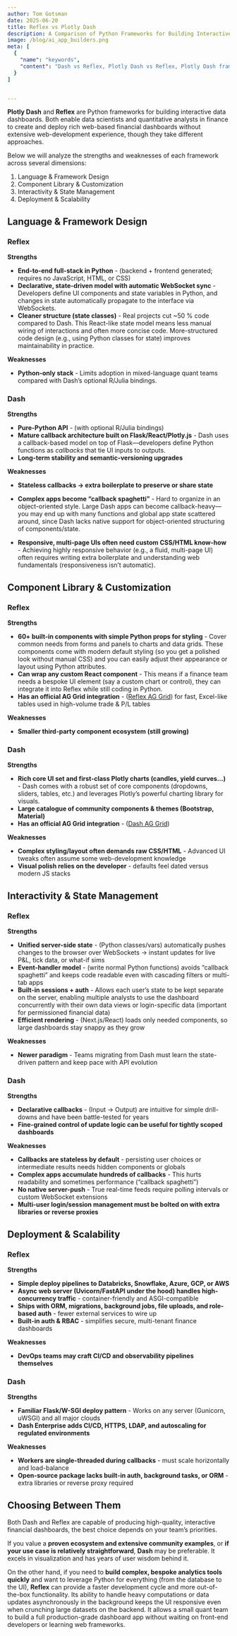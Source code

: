 ```yaml
---
author: Tom Gotsman
date: 2025-06-20
title: Reflex vs Plotly Dash
description: A Comparison of Python Frameworks for Building Interactive Financial Dashboards
image: /blog/ai_app_builders.png
meta: [
  {
    "name": "keywords",
    "content": "Dash vs Reflex, Plotly Dash vs Reflex, Plotly Dash framework, Python financial dashboards, best Python financial dashboard framework, financial dashboard tools for quants, Dash for finance, Dash alternative for finance, finance interactive dashboards in Python, data scientist dashboard tools, quant finance dashboards, state management Dash, Dash callback model"
  }
]


---
```




**Plotly Dash** and **Reflex** are Python frameworks for building interactive data dashboards. Both enable data scientists and quantitative analysts in finance to create and deploy rich web-based financial dashboards without extensive web-development experience, though they take different approaches.

Below we will analyze the strengths and weaknesses of each framework across several dimensions:

1. Language & Framework Design  
2. Component Library & Customization  
3. Interactivity & State Management  
4. Deployment & Scalability  



## Language & Framework Design

### Reflex

**Strengths**  
  - **End-to-end full-stack in Python** - (backend + frontend generated; requires no JavaScript, HTML, or CSS)
  - **Declarative, state-driven model with automatic WebSocket sync** - Developers define UI components and state variables in Python, and changes in state automatically propagate to the interface via WebSockets.
  - **Cleaner structure (state classes)** - Real projects cut ~50 % code compared to Dash. This React-like state model means less manual wiring of interactions and often more concise code. More-structured code design (e.g., using Python classes for state) improves maintainability in practice.


**Weaknesses**  
  - **Python-only stack** - Limits adoption in mixed-language quant teams compared with Dash’s optional R/Julia bindings.  

### Dash

**Strengths**  
  - **Pure-Python API** - (with optional R/Julia bindings)  
  - **Mature callback architecture built on Flask/React/Plotly.js** - Dash uses a callback-based model on top of Flask—developers define Python functions as *callbacks* that tie UI inputs to outputs.  
  - **Long-term stability and semantic-versioning upgrades**
  
   
**Weaknesses**  
  - **Stateless callbacks → extra boilerplate to preserve or share state**

  - **Complex apps become “callback spaghetti”** - Hard to organize in an object-oriented style. Large Dash apps can become callback-heavy—you may end up with many functions and global app state scattered around, since Dash lacks native support for object-oriented structuring of components/state.

  - **Responsive, multi-page UIs often need custom CSS/HTML know-how** - Achieving highly responsive behavior (e.g., a fluid, multi-page UI) often requires writing extra boilerplate and understanding web fundamentals (responsiveness isn’t automatic).  



## Component Library & Customization

### Reflex

**Strengths**  
  - **60+ built-in components with simple Python props for styling** - Cover common needs from forms and panels to charts and data grids. These components come with modern default styling (so you get a polished look without manual CSS) and you can easily adjust their appearance or layout using Python attributes.  
  - **Can wrap any custom React component** - This means if a finance team needs a bespoke UI element (say a custom chart or control), they can integrate it into Reflex while still coding in Python.  
  - **Has an official **AG Grid** integration** - ([Reflex AG Grid](https://enterprise.reflex.dev/ag-grid/)) for fast, Excel-like tables used in high-volume trade & P/L tables  


**Weaknesses**  
  - **Smaller third-party component ecosystem (still growing)**  

### Dash

**Strengths**  
  - **Rich core UI set and first-class Plotly charts (candles, yield curves…)** - Dash comes with a robust set of core components (dropdowns, sliders, tables, etc.) and leverages Plotly’s powerful charting library for visuals.  
  - **Large catalogue of community components & themes (Bootstrap, Material)**
  - **Has an official **AG Grid** integration** - ([Dash AG Grid](https://dash.plotly.com/dash-ag-grid))  


**Weaknesses**  
  - **Complex styling/layout often demands raw CSS/HTML** - Advanced UI tweaks often assume some web-development knowledge  
  - **Visual polish relies on the developer** - defaults feel dated versus modern JS stacks



## Interactivity & State Management

### Reflex

**Strengths**  
  - **Unified server-side state** - (Python classes/vars) automatically pushes changes to the browser over WebSockets → instant updates for live P&L, tick data, or what-if sims  
  - **Event-handler model** - (write normal Python functions) avoids “callback spaghetti” and keeps code readable even with cascading filters or multi-tab apps  
  - **Built-in sessions + auth** - Allows each user’s state to be kept separate on the server, enabling multiple analysts to use the dashboard concurrently with their own data views or login-specific data (important for permissioned financial data)  
  - **Efficient rendering** - (Next.js/React) loads only needed components, so large dashboards stay snappy as they grow  


**Weaknesses**  
  - **Newer paradigm** - Teams migrating from Dash must learn the state-driven pattern and keep pace with API evolution  

### Dash

**Strengths**  
  - **Declarative callbacks** - (Input → Output) are intuitive for simple drill-downs and have been battle-tested for years  
  - **Fine-grained control of update logic can be useful for tightly scoped dashboards**


**Weaknesses**  
  - **Callbacks are stateless by default** - persisting user choices or intermediate results needs hidden components or globals  
  - **Complex apps accumulate hundreds of callbacks** - This hurts readability and sometimes performance (“callback spaghetti”)  
  - **No native server-push** - True real-time feeds require polling intervals or custom WebSocket extensions  
  - **Multi-user login/session management must be bolted on with extra libraries or reverse proxies**



## Deployment & Scalability

### Reflex

**Strengths**  
  - **Simple deploy pipelines to Databricks, Snowflake, Azure, GCP, or AWS**
  - **Async web server (Uvicorn/FastAPI under the hood) handles high-concurrency traffic** - container-friendly and ASGI-compatible  
  - **Ships with ORM, migrations, background jobs, file uploads, and role-based auth** - fewer external services to wire up  
  - **Built-in auth & RBAC** - simplifies secure, multi-tenant finance dashboards  


**Weaknesses**  
  - **DevOps teams may craft CI/CD and observability pipelines themselves**  

### Dash

**Strengths**  
  - **Familiar Flask/W-SGI deploy pattern** - Works on any server (Gunicorn, uWSGI) and all major clouds  
  - **Dash Enterprise adds CI/CD, HTTPS, LDAP, and autoscaling for regulated environments** 


**Weaknesses**  
  - **Workers are single-threaded during callbacks** - must scale horizontally and load-balance  
  - **Open-source package lacks built-in auth, background tasks, or ORM** - extra libraries or reverse proxy required


## Choosing Between Them

Both Dash and Reflex are capable of producing high-quality, interactive financial dashboards, the best choice depends on your team’s priorities.

If you value a **proven ecosystem and extensive community examples**, or **if your use case is relatively straightforward**, **Dash** may be preferable. It excels in visualization and has years of user wisdom behind it.

On the other hand, if you need to **build complex, bespoke analytics tools quickly** and want to leverage Python for everything (from the database to the UI), **Reflex** can provide a faster development cycle and more out-of-the-box functionality. Its ability to handle heavy computations or data updates asynchronously in the background keeps the UI responsive even when crunching large datasets on the backend. It allows a small quant team to build a full production-grade dashboard app without waiting on front-end developers or learning web frameworks.
